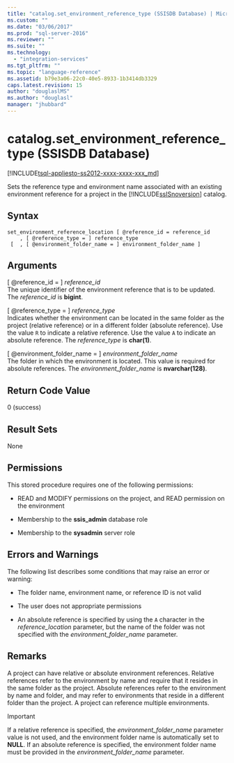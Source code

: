 ```yaml
---
title: "catalog.set_environment_reference_type (SSISDB Database) | Microsoft Docs"
ms.custom: ""
ms.date: "03/06/2017"
ms.prod: "sql-server-2016"
ms.reviewer: ""
ms.suite: ""
ms.technology: 
  - "integration-services"
ms.tgt_pltfrm: ""
ms.topic: "language-reference"
ms.assetid: b79e3a06-22c0-40e5-8933-1b3414db3329
caps.latest.revision: 15
author: "douglaslMS"
ms.author: "douglasl"
manager: "jhubbard"
---
```

# catalog.set_environment_reference_type (SSISDB Database)
[!INCLUDE[tsql-appliesto-ss2012-xxxx-xxxx-xxx_md](../../includes/tsql-appliesto-ss2012-xxxx-xxxx-xxx-md.md)]

  Sets the reference type and environment name associated with an existing environment reference for a project in the [!INCLUDE[ssISnoversion](../../includes/ssisnoversion-md.md)] catalog.  
  
## Syntax  
  
```tsql  
set_environment_reference_location [ @reference_id = reference_id  
    , [ @reference_type = ] reference_type  
 [  , [ @environment_folder_name = ] environment_folder_name ]  
```  
  
## Arguments  
 [ @reference_id = ] *reference_id*  
 The unique identifier of the environment reference that is to be updated. The *reference_id* is **bigint**.  
  
 [ @reference_type = ] *reference_type*  
 Indicates whether the environment can be located in the same folder as the project (relative reference) or in a different folder (absolute reference). Use the value `R` to indicate a relative reference. Use the value `A` to indicate an absolute reference. The *reference_type* is **char(1)**.  
  
 [ @environment_folder_name = ] *environment_folder_name*  
 The folder in which the environment is located. This value is required for absolute references. The *environment_folder_name* is **nvarchar(128)**.  
  
## Return Code Value  
 0 (success)  
  
## Result Sets  
 None  
  
## Permissions  
 This stored procedure requires one of the following permissions:  
  
-   READ and MODIFY permissions on the project, and READ permission on the environment  
  
-   Membership to the **ssis_admin** database role  
  
-   Membership to the **sysadmin** server role  
  
## Errors and Warnings  
 The following list describes some conditions that may raise an error or warning:  
  
-   The folder name, environment name, or reference ID is not valid  
  
-   The user does not appropriate permissions  
  
-   An absolute reference is specified by using the `A` character in the *reference_location* parameter, but the name of the folder was not specified with the *environment_folder_name* parameter.  
  
## Remarks  
 A project can have relative or absolute environment references. Relative references refer to the environment by name and require that it resides in the same folder as the project. Absolute references refer to the environment by name and folder, and may refer to environments that reside in a different folder than the project. A project can reference multiple environments.  
  
> [!IMPORTANT]  
>  If a relative reference is specified, the *environment_folder_name* parameter value is not used, and the environment folder name is automatically set to **NULL**. If an absolute reference is specified, the environment folder name must be provided in the *environment_folder_name* parameter.  
  
  
